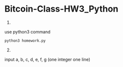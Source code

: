 # Bitcoin-Class-HW3_Python

1.
use python3 command
```bash
python3 homework.py
```

2.
input a, b, c, d, e, f, g
(one integer one line)
